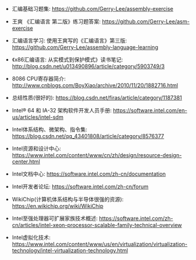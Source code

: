 - 汇编基础习题集: https://github.com/Gerry-Lee/assembly-exercise

- 王爽 《汇编语言 第二版》练习题答案: https://github.com/Gerry-Lee/asm-exercise

- 汇编语言学习: 使用王爽写的《汇编语言》第三版: https://github.com/Gerry-Lee/assembly-language-learning

- 《x86汇编语言: 从实模式到保护模式》读书笔记: http://blog.csdn.net/u013490896/article/category/5903749/3

- 8086 CPU寄存器简介: http://www.cnblogs.com/BoyXiao/archive/2010/11/20/1882716.html

- 总结性质(很好的): https://blog.csdn.net/firas/article/category/1187381

- Intel® 64 和 IA-32 架构软件开发人员手册: <https://software.intel.com/en-us/articles/intel-sdm>

- Intel体系结构、微架构、指令集: https://blog.csdn.net/qq_43401808/article/category/8576377

- Intel资源和设计中心: https://www.intel.com/content/www/cn/zh/design/resource-design-center.html

- Intel文档中心: https://software.intel.com/zh-cn/documentation

- Intel开发者论坛: https://software.intel.com/zh-cn/forum

- WikiChip(计算机体系结构与半导体很强的资源): https://en.wikichip.org/wiki/WikiChip

- Intel至强处理器可扩展家族技术概述: https://software.intel.com/zh-cn/articles/intel-xeon-processor-scalable-family-technical-overview

- Intel虚拟化技术: https://www.intel.com/content/www/us/en/virtualization/virtualization-technology/intel-virtualization-technology.html